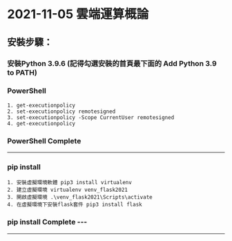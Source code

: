 # 2021-11-05 雲端運算概論
## 安裝步驟：
###  安裝Python 3.9.6 (記得勾選安裝的首頁最下面的 Add Python 3.9 to PATH)
###  PowerShell
    1. get-executionpolicy
    2. set-executionpolicy remotesigned
    3. set-executionpolicy -Scope CurrentUser remotesigned
    4. get-executionpolicy 
### PowerShell Complete
---
### pip install
    1. 安裝虛擬環境軟體 pip3 install virtualenv  
    2. 建立虛擬環境 virtualenv venv_flask2021
    3. 開啟虛擬環境 .\venv_flask2021\Scripts\activate
    4. 在虛擬環境下安裝flask套件 pip3 install flask
### pip install Complete ---
---












